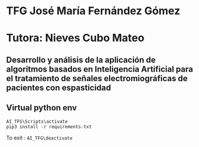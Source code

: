 # TFG José María Fernández Gómez
# Tutora: Nieves Cubo Mateo
## Desarrollo y análisis de la aplicación de algoritmos basados en Inteligencia Artificial para el tratamiento de señales electromiográficas de pacientes con espasticidad

## Virtual python env
` AI_TFG\Scripts\activate `
</br>
` pip3 install -r requirements.txt `

To exit : `AI_TFG\deactivate`